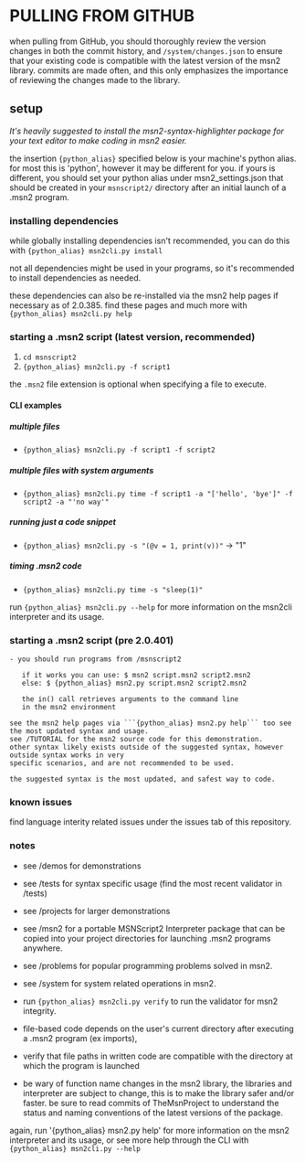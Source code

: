 
# PULLING FROM GITHUB

when pulling from GitHub, you should thoroughly review the version changes in both the commit history, and ```/system/changes.json``` to ensure that your existing code is compatible with the latest version of the msn2 library. commits are made often, and this only emphasizes the importance of reviewing the changes made to the library.

## setup

*It's heavily suggested to install the msn2-syntax-highlighter package for your text editor to make coding in msn2 easier.*

the insertion ```{python_alias}``` specified below is your machine's python alias.
for most this is 'python', however it may be different for you.
if yours is different, you should set your python alias under msn2_settings.json that should be created in your ```msnscript2/``` directory after an initial launch of a .msn2 program.

### installing dependencies

while globally installing dependencies isn't recommended, you can do this with ```{python_alias} msn2cli.py install```

not all dependencies might be used in your programs, so it's recommended to install dependencies as needed.

these dependencies can also be re-installed via the msn2 help pages if necessary
as of 2.0.385. find these pages and much more with ```{python_alias} msn2cli.py help```

### starting a .msn2 script (latest version, recommended)

1. ```cd msnscript2```
2. ```{python_alias} msn2cli.py -f script1```

the ```.msn2``` file extension is optional when specifying a file to execute.

#### CLI examples

##### multiple files

- ```{python_alias} msn2cli.py -f script1 -f script2```

##### multiple files with system arguments

- ```{python_alias} msn2cli.py time -f script1 -a "['hello', 'bye']" -f script2 -a "'no way'"```

##### running just a code snippet

- ```{python_alias} msn2cli.py -s "(@v = 1, print(v))"``` -> "1"

##### timing .msn2 code

- ```{python_alias} msn2cli.py time -s "sleep(1)"```

run ```{python_alias} msn2cli.py --help``` for more information on the msn2cli interpreter and its usage.

### starting a .msn2 script (pre 2.0.401)

    - you should run programs from /msnscript2

       if it works you can use: $ msn2 script.msn2 script2.msn2
       else: $ {python_alias} msn2.py script.msn2 script2.msn2

       the in() call retrieves arguments to the command line
       in the msn2 environment

    see the msn2 help pages via ```{python_alias} msn2.py help``` too see the most updated syntax and usage.
    see /TUTORIAL for the msn2 source code for this demonstration.
    other syntax likely exists outside of the suggested syntax, however outside syntax works in very
    specific scenarios, and are not recommended to be used. 

    the suggested syntax is the most updated, and safest way to code.

### known issues
find language interity related issues under the issues tab of this repository.

### notes

- see /demos for demonstrations
- see /tests for syntax specific usage (find the most recent validator in /tests)
- see /projects for larger demonstrations
- see /msn2 for a portable MSNScript2 Interpreter package that can be copied
    into your project directories for launching .msn2 programs anywhere.
- see /problems for popular programming problems solved in msn2.
- see /system for system related operations in msn2.

- run ```{python_alias} msn2cli.py verify``` to run the validator for msn2 integrity.

- file-based code depends on the user's current directory after executing a .msn2 program (ex imports),
- verify that file paths in written code are compatible with the directory at which the program is launched

- be wary of function name changes in the msn2 library, the libraries and interpreter are subject to change,
this is to make the library safer and/or faster. be sure to read commits of TheMsnProject
to understand the status and naming conventions of the latest versions of the package.

again, run '{python_alias} msn2.py help' for more information on the msn2 interpreter and its usage,
or see more help through the CLI with ```{python_alias} msn2cli.py --help```
